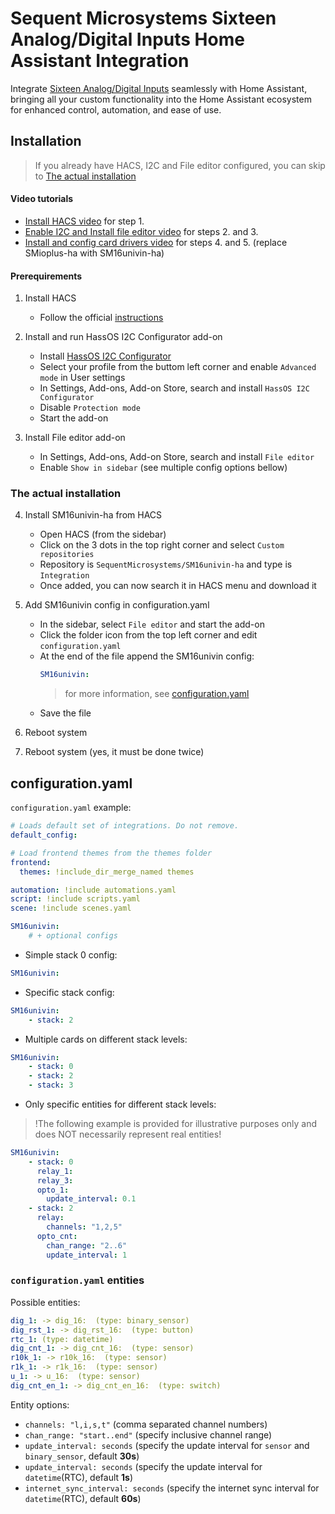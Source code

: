# Sequent Microsystems Sixteen Analog/Digital Inputs Home Assistant Integration

Integrate [Sixteen Analog/Digital Inputs](https://sequentmicrosystems.com/products/sixteen-analog-digital-inputs-8-layer-stackable-hat-for-raspberry-pi)
seamlessly with Home Assistant, bringing all your custom functionality into the Home Assistant ecosystem for enhanced control, automation, and ease of use.



## Installation

> If you already have HACS, I2C and File editor configured, you can skip to [The actual installation](#the-actual-installation)


#### Video tutorials

- [Install HACS video](https://youtu.be/Fl3lATWhQVM) for step 1.
- [Enable I2C and Install file editor video](https://youtu.be/53Zj8NofS7k) for steps 2. and 3.
- [Install and config card drivers video](https://youtu.be/yH2HKjm7j24) for steps 4. and 5. (replace SMioplus-ha with SM16univin-ha)

#### Prerequirements

1. Install HACS
    - Follow the official [instructions](https://www.hacs.xyz/docs/use/download/download/)

2. Install and run HassOS I2C Configurator add-on
    - Install [HassOS I2C Configurator](https://my.home-assistant.io/redirect/supervisor_add_addon_repository/?repository_url=https%3A%2F%2Fgithub.com%2Fadamoutler%2FHassOSConfigurator)
    - Select your profile from the buttom left corner and enable `Advanced mode` in User settings
    - In Settings, Add-ons, Add-on Store, search and install `HassOS I2C Configurator`
    - Disable `Protection mode`
    - Start the add-on

3. Install File editor add-on
    - In Settings, Add-ons, Add-on Store, search and install `File editor`
    - Enable `Show in sidebar`
(see multiple config options bellow)


### The actual installation

4. Install SM16univin-ha from HACS
    - Open HACS (from the sidebar)
    - Click on the 3 dots in the top right corner and select `Custom repositories`
    - Repository is `SequentMicrosystems/SM16univin-ha` and type is `Integration`
    - Once added, you can now search it in HACS menu and download it

5. Add SM16univin config in configuration.yaml
    - In the sidebar, select `File editor` and start the add-on
    - Click the folder icon from the top left corner and edit `configuration.yaml`
    - At the end of the file append the SM16univin config:
        ```yaml
        SM16univin:
        ```
        > for more information, see [configuration.yaml](#configuration.yaml)
    - Save the file

6. Reboot system

7. Reboot system (yes, it must be done twice)



## configuration.yaml

`configuration.yaml` example:
```yaml
# Loads default set of integrations. Do not remove.
default_config:

# Load frontend themes from the themes folder
frontend:
  themes: !include_dir_merge_named themes

automation: !include automations.yaml
script: !include scripts.yaml
scene: !include scenes.yaml

SM16univin:
    # + optional configs
```

- Simple stack 0 config:

```yaml
SM16univin:
```

- Specific stack config:

```yaml
SM16univin:
    - stack: 2
```

- Multiple cards on different stack levels:

```yaml
SM16univin:
    - stack: 0
    - stack: 2
    - stack: 3
```

- Only specific entities for different stack levels:

> !The following example is provided for illustrative purposes only and does NOT necessarily represent real entities!

```yaml
SM16univin:
    - stack: 0
      relay_1:
      relay_3:
      opto_1:
        update_interval: 0.1
    - stack: 2
      relay:
        channels: "1,2,5"
      opto_cnt:
        chan_range: "2..6"
        update_interval: 1
```

[//]: # (__CUSTOM_README__ START)
[//]: # (__CUSTOM_README__ END)

### `configuration.yaml` entities

Possible entities:
```yaml
dig_1: -> dig_16:  (type: binary_sensor)
dig_rst_1: -> dig_rst_16:  (type: button)
rtc_1: (type: datetime)
dig_cnt_1: -> dig_cnt_16:  (type: sensor)
r10k_1: -> r10k_16:  (type: sensor)
r1k_1: -> r1k_16:  (type: sensor)
u_1: -> u_16:  (type: sensor)
dig_cnt_en_1: -> dig_cnt_en_16:  (type: switch)
```

Entity options:
- `channels: "l,i,s,t"` (comma separated channel numbers)
- `chan_range: "start..end"` (specify inclusive channel range)
- `update_interval: seconds` (specify the update interval for `sensor` and `binary_sensor`, default **30s**)
- `update_interval: seconds` (specify the update interval for `datetime`(RTC), default **1s**)
- `internet_sync_interval: seconds` (specify the internet sync interval for `datetime`(RTC), default **60s**)
